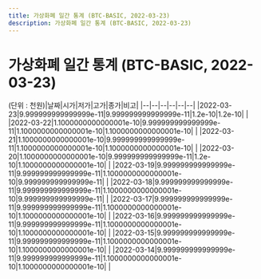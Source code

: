 ```yaml
---
title: 가상화폐 일간 통계 (BTC-BASIC, 2022-03-23)
description: 가상화폐 일간 통계 (BTC-BASIC, 2022-03-23)
---
```


가상화폐 일간 통계 (BTC-BASIC, 2022-03-23)
===

(단위 : 천원)|날짜|시가|저가|고가|종가|비고|
|--|--|--|--|--|--|
|2022-03-23|9.999999999999999e-11|9.999999999999999e-11|1.2e-10|1.2e-10|    |
|2022-03-22|1.1000000000000001e-10|9.999999999999999e-11|1.1000000000000001e-10|1.1000000000000001e-10|    |
|2022-03-21|1.1000000000000001e-10|9.999999999999999e-11|1.1000000000000001e-10|1.1000000000000001e-10|    |
|2022-03-20|1.1000000000000001e-10|9.999999999999999e-11|1.2e-10|1.1000000000000001e-10|    |
|2022-03-19|9.999999999999999e-11|9.999999999999999e-11|1.1000000000000001e-10|9.999999999999999e-11|    |
|2022-03-18|9.999999999999999e-11|9.999999999999999e-11|1.1000000000000001e-10|9.999999999999999e-11|    |
|2022-03-17|9.999999999999999e-11|9.999999999999999e-11|1.1000000000000001e-10|1.1000000000000001e-10|    |
|2022-03-16|9.999999999999999e-11|9.999999999999999e-11|1.1000000000000001e-10|1.1000000000000001e-10|    |
|2022-03-15|9.999999999999999e-11|9.999999999999999e-11|1.1000000000000001e-10|1.1000000000000001e-10|    |
|2022-03-14|9.999999999999999e-11|9.999999999999999e-11|1.1000000000000001e-10|1.1000000000000001e-10|    |
